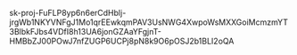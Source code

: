 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
